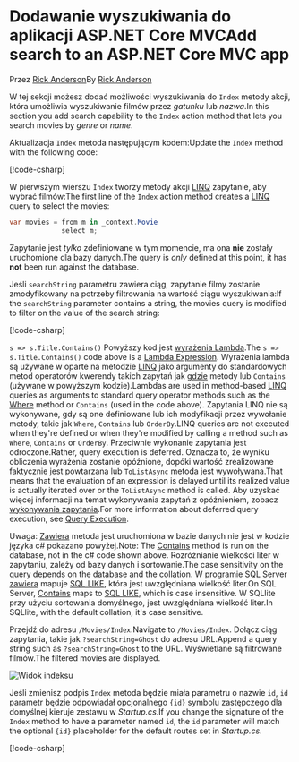 # <a name="add-search-to-an-aspnet-core-mvc-app"></a><span data-ttu-id="0bbb7-101">Dodawanie wyszukiwania do aplikacji ASP.NET Core MVC</span><span class="sxs-lookup"><span data-stu-id="0bbb7-101">Add search to an ASP.NET Core MVC app</span></span>

<span data-ttu-id="0bbb7-102">Przez [Rick Anderson](https://twitter.com/RickAndMSFT)</span><span class="sxs-lookup"><span data-stu-id="0bbb7-102">By [Rick Anderson](https://twitter.com/RickAndMSFT)</span></span>

<span data-ttu-id="0bbb7-103">W tej sekcji możesz dodać możliwości wyszukiwania do `Index` metody akcji, która umożliwia wyszukiwanie filmów przez *gatunku* lub *nazwa*.</span><span class="sxs-lookup"><span data-stu-id="0bbb7-103">In this section you add search capability to the `Index` action method that lets you search movies by *genre* or *name*.</span></span>

<span data-ttu-id="0bbb7-104">Aktualizacja `Index` metoda następującym kodem:</span><span class="sxs-lookup"><span data-stu-id="0bbb7-104">Update the `Index` method with the following code:</span></span>
<!--
[!code-html[](~/tutorials/first-mvc-app/start-mvc/sample/MvcMovie/Views/Shared/_Layout.cshtml?highlight=7,31)]
-->

[!code-csharp[](~/tutorials/first-mvc-app/start-mvc/sample/MvcMovie/Controllers/MoviesController.cs?name=snippet_1stSearch)]

<span data-ttu-id="0bbb7-105">W pierwszym wierszu `Index` tworzy metody akcji [LINQ](/dotnet/standard/using-linq) zapytanie, aby wybrać filmów:</span><span class="sxs-lookup"><span data-stu-id="0bbb7-105">The first line of the `Index` action method creates a [LINQ](/dotnet/standard/using-linq) query to select the movies:</span></span>

```csharp
var movies = from m in _context.Movie
             select m;
```

<span data-ttu-id="0bbb7-106">Zapytanie jest *tylko* zdefiniowane w tym momencie, ma ona **nie** zostały uruchomione dla bazy danych.</span><span class="sxs-lookup"><span data-stu-id="0bbb7-106">The query is *only* defined at this point, it has **not** been run against the database.</span></span>

<span data-ttu-id="0bbb7-107">Jeśli `searchString` parametru zawiera ciąg, zapytanie filmy zostanie zmodyfikowany na potrzeby filtrowania na wartość ciągu wyszukiwania:</span><span class="sxs-lookup"><span data-stu-id="0bbb7-107">If the `searchString` parameter contains a string, the movies query is modified to filter on the value of the search string:</span></span>

[!code-csharp[](~/tutorials/first-mvc-app/start-mvc/sample/MvcMovie/Controllers/MoviesController.cs?name=snippet_SearchNull2)]

<span data-ttu-id="0bbb7-108">`s => s.Title.Contains()` Powyższy kod jest [wyrażenia Lambda](/dotnet/csharp/programming-guide/statements-expressions-operators/lambda-expressions).</span><span class="sxs-lookup"><span data-stu-id="0bbb7-108">The `s => s.Title.Contains()` code above is a [Lambda Expression](/dotnet/csharp/programming-guide/statements-expressions-operators/lambda-expressions).</span></span> <span data-ttu-id="0bbb7-109">Wyrażenia lambda są używane w oparte na metodzie [LINQ](/dotnet/standard/using-linq) jako argumenty do standardowych metod operatorów kwerendy takich zapytań jak [gdzie](/dotnet/api/system.linq.enumerable.where) metody lub `Contains` (używane w powyższym kodzie).</span><span class="sxs-lookup"><span data-stu-id="0bbb7-109">Lambdas are used in method-based [LINQ](/dotnet/standard/using-linq) queries as arguments to standard query operator methods such as the [Where](/dotnet/api/system.linq.enumerable.where) method or `Contains` (used in the code above).</span></span> <span data-ttu-id="0bbb7-110">Zapytania LINQ nie są wykonywane, gdy są one definiowane lub ich modyfikacji przez wywołanie metody, takie jak `Where`, `Contains` lub `OrderBy`.</span><span class="sxs-lookup"><span data-stu-id="0bbb7-110">LINQ queries are not executed when they're defined or when they're modified by calling a method such as `Where`, `Contains`  or `OrderBy`.</span></span> <span data-ttu-id="0bbb7-111">Przeciwnie wykonanie zapytania jest odroczone.</span><span class="sxs-lookup"><span data-stu-id="0bbb7-111">Rather, query execution is deferred.</span></span>  <span data-ttu-id="0bbb7-112">Oznacza to, że wyniku obliczenia wyrażenia zostanie opóźnione, dopóki wartość zrealizowane faktycznie jest powtarzana lub `ToListAsync` metoda jest wywoływana.</span><span class="sxs-lookup"><span data-stu-id="0bbb7-112">That means that the evaluation of an expression is delayed until its realized value is actually iterated over or the `ToListAsync` method is called.</span></span> <span data-ttu-id="0bbb7-113">Aby uzyskać więcej informacji na temat wykonywania zapytań z opóźnieniem, zobacz [wykonywania zapytania](/dotnet/framework/data/adonet/ef/language-reference/query-execution).</span><span class="sxs-lookup"><span data-stu-id="0bbb7-113">For more information about deferred query execution, see [Query Execution](/dotnet/framework/data/adonet/ef/language-reference/query-execution).</span></span>

<span data-ttu-id="0bbb7-114">Uwaga: [Zawiera](/dotnet/api/system.data.objects.dataclasses.entitycollection-1.contains) metoda jest uruchomiona w bazie danych nie jest w kodzie języka c# pokazano powyżej.</span><span class="sxs-lookup"><span data-stu-id="0bbb7-114">Note: The [Contains](/dotnet/api/system.data.objects.dataclasses.entitycollection-1.contains) method is run on the database, not in the c# code shown above.</span></span> <span data-ttu-id="0bbb7-115">Rozróżnianie wielkości liter w zapytaniu, zależy od bazy danych i sortowanie.</span><span class="sxs-lookup"><span data-stu-id="0bbb7-115">The case sensitivity on the query depends on the database and the collation.</span></span> <span data-ttu-id="0bbb7-116">W programie SQL Server [zawiera](/dotnet/api/system.data.objects.dataclasses.entitycollection-1.contains) mapuje [SQL LIKE](/sql/t-sql/language-elements/like-transact-sql), która jest uwzględniana wielkość liter.</span><span class="sxs-lookup"><span data-stu-id="0bbb7-116">On SQL Server, [Contains](/dotnet/api/system.data.objects.dataclasses.entitycollection-1.contains) maps to [SQL LIKE](/sql/t-sql/language-elements/like-transact-sql), which is case insensitive.</span></span> <span data-ttu-id="0bbb7-117">W SQLlite przy użyciu sortowania domyślnego, jest uwzględniana wielkość liter.</span><span class="sxs-lookup"><span data-stu-id="0bbb7-117">In SQLlite, with the default collation, it's case sensitive.</span></span>

<span data-ttu-id="0bbb7-118">Przejdź do adresu `/Movies/Index`.</span><span class="sxs-lookup"><span data-stu-id="0bbb7-118">Navigate to `/Movies/Index`.</span></span> <span data-ttu-id="0bbb7-119">Dołącz ciąg zapytania, takie jak `?searchString=Ghost` do adresu URL.</span><span class="sxs-lookup"><span data-stu-id="0bbb7-119">Append a query string such as `?searchString=Ghost` to the URL.</span></span> <span data-ttu-id="0bbb7-120">Wyświetlane są filtrowane filmów.</span><span class="sxs-lookup"><span data-stu-id="0bbb7-120">The filtered movies are displayed.</span></span>

![Widok indeksu](~/tutorials/first-mvc-app/search/_static/ghost.png)

<span data-ttu-id="0bbb7-122">Jeśli zmienisz podpis `Index` metoda będzie miała parametru o nazwie `id`, `id` parametr będzie odpowiadał opcjonalnego `{id}` symbolu zastępczego dla domyślnej kieruje zestawu w *Startup.cs*.</span><span class="sxs-lookup"><span data-stu-id="0bbb7-122">If you change the signature of the `Index` method to have a parameter named `id`, the `id` parameter will match the optional `{id}` placeholder for the default routes set in *Startup.cs*.</span></span>

[!code-csharp[](~/tutorials/first-mvc-app/start-mvc/sample/MvcMovie/Startup.cs?highlight=5&name=snippet_1)]

